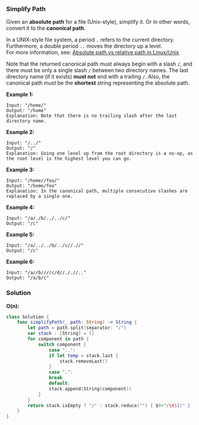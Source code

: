 
### Simplify Path

Given an __absolute path__ for a file (Unix-style), simplify it. Or in other words, convert it to the __canonical path__.

In a UNIX-style file system, a period `.` refers to the current directory.</br> 
Furthermore, a double period `..` moves the directory up a level.</br>
For more information, see: [Absolute path vs relative path in Linux/Unix](https://www.linuxnix.com/abslute-path-vs-relative-path-in-linuxunix/)

Note that the returned canonical path must always begin with a slash `/`, and there must be only a single slash `/` between two directory names. The last directory name (if it exists) __must not__ end with a trailing `/`. Also, the canonical path must be the __shortest__ string representing the absolute path.

__Example 1:__
```
Input: "/home/"
Output: "/home"
Explanation: Note that there is no trailing slash after the last directory name.
```
__Example 2:__
```
Input: "/../"
Output: "/"
Explanation: Going one level up from the root directory is a no-op, as the root level is the highest level you can go.
```
__Example 3:__
```
Input: "/home//foo/"
Output: "/home/foo"
Explanation: In the canonical path, multiple consecutive slashes are replaced by a single one.
```
__Example 4:__
```
Input: "/a/./b/../../c/"
Output: "/c"
```
__Example 5:__
```
Input: "/a/../../b/../c//.//"
Output: "/c"
```
__Example 6:__
```
Input: "/a//b////c/d//././/.."
Output: "/a/b/c"
```

### Solution
__O(n):__
```Swift
class Solution {
    func simplifyPath(_ path: String) -> String {
        let path = path.split(separator: "/")
        var stack : [String] = []
        for component in path {
            switch component {
                case "..":
                if let temp = stack.last {
                    stack.removeLast()
                }
                case ".":
                break
                default:
                stack.append(String(component))
            }
        }
        return stack.isEmpty ? "/" : stack.reduce("") { $0+"/\($1)" }
    }
}
```